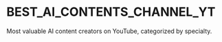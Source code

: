# BEST_AI_CONTENTS_CHANNEL_YT
Most valuable AI content creators on YouTube, categorized by specialty. 

